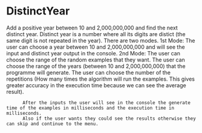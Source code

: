 # DistinctYear
Add a positive year between 10 and 2,000,000,000 and find the next distinct year.
Distinct year is a number where all its digits are distict (the same digit is not repeated in the year).
There are two modes.
  1st Mode:
          The user can choose a year between 10 and 2,000,000,000 and will see the input and distinct year output in the console.
  2nd Mode: 
          The user can choose the range of the random examples that they want.
          The user can choose the range of the years (between 10 and 2,000,000,000) that the programme will generate.
          The user can choose the number of the repetitions (How many times the algorithm will run the examples. This gives greater accuracy in the execution time because we can see the average result).
          
          After the inputs the user will see in the console the generate time of the examples in milliseconds and the execution time in milliseconds.
          Also if the user wants they could see the results otherwise they can skip and continue to the menu.
